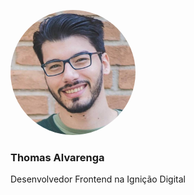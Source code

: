<img
  src="img/thomas.jpg"
  alt="Thomas Alvarenga"
  style="width: 200px; border-radius: 100%;"/>
### Thomas Alvarenga
Desenvolvedor Frontend na Ignição Digital
